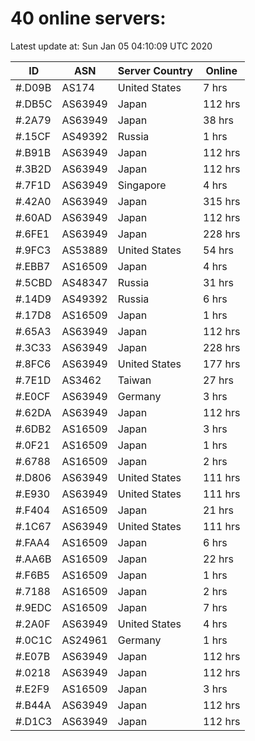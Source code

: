 # 40 online servers:

Latest update at: Sun Jan 05 04:10:09 UTC 2020

| ID | ASN | Server Country | Online |
| -- | --- | -------------- | ------ |
| #.D09B | AS174 | United States | 7 hrs |
| #.DB5C | AS63949 | Japan | 112 hrs |
| #.2A79 | AS63949 | Japan | 38 hrs |
| #.15CF | AS49392 | Russia | 1 hrs |
| #.B91B | AS63949 | Japan | 112 hrs |
| #.3B2D | AS63949 | Japan | 112 hrs |
| #.7F1D | AS63949 | Singapore | 4 hrs |
| #.42A0 | AS63949 | Japan | 315 hrs |
| #.60AD | AS63949 | Japan | 112 hrs |
| #.6FE1 | AS63949 | Japan | 228 hrs |
| #.9FC3 | AS53889 | United States | 54 hrs |
| #.EBB7 | AS16509 | Japan | 4 hrs |
| #.5CBD | AS48347 | Russia | 31 hrs |
| #.14D9 | AS49392 | Russia | 6 hrs |
| #.17D8 | AS16509 | Japan | 1 hrs |
| #.65A3 | AS63949 | Japan | 112 hrs |
| #.3C33 | AS63949 | Japan | 228 hrs |
| #.8FC6 | AS63949 | United States | 177 hrs |
| #.7E1D | AS3462 | Taiwan | 27 hrs |
| #.E0CF | AS63949 | Germany | 3 hrs |
| #.62DA | AS63949 | Japan | 112 hrs |
| #.6DB2 | AS16509 | Japan | 3 hrs |
| #.0F21 | AS16509 | Japan | 1 hrs |
| #.6788 | AS16509 | Japan | 2 hrs |
| #.D806 | AS63949 | United States | 111 hrs |
| #.E930 | AS63949 | United States | 111 hrs |
| #.F404 | AS16509 | Japan | 21 hrs |
| #.1C67 | AS63949 | United States | 111 hrs |
| #.FAA4 | AS16509 | Japan | 6 hrs |
| #.AA6B | AS16509 | Japan | 22 hrs |
| #.F6B5 | AS16509 | Japan | 1 hrs |
| #.7188 | AS16509 | Japan | 2 hrs |
| #.9EDC | AS16509 | Japan | 7 hrs |
| #.2A0F | AS63949 | United States | 4 hrs |
| #.0C1C | AS24961 | Germany | 1 hrs |
| #.E07B | AS63949 | Japan | 112 hrs |
| #.0218 | AS63949 | Japan | 112 hrs |
| #.E2F9 | AS16509 | Japan | 3 hrs |
| #.B44A | AS63949 | Japan | 112 hrs |
| #.D1C3 | AS63949 | Japan | 112 hrs |

